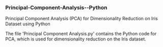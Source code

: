 ### Principal-Component-Analysis--Python
 Principal Component Analysis (PCA) for Dimensionality Reduction on Iris Dataset using Python
 <br>
 
 The file 'Principal Component Analysis.py' contains the Python code for PCA, which is used for dimensionality reduction on the Iris dataset. 
